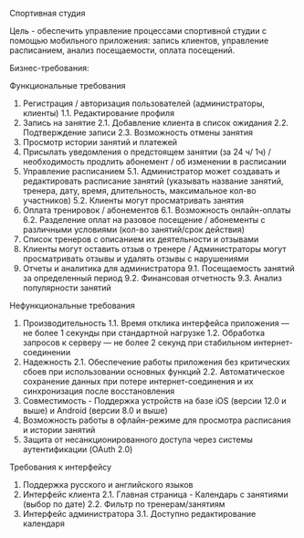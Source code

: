 Спортивная студия

Цель - обеспечить управление процессами спортивной студии с помощью мобильного приложения: запись клиентов, управление расписанием, анализ посещаемости, оплата посещений.

Бизнес-требования:

Функциональные требования
1. Регистрация  / авторизация пользователей (администраторы, клиенты)
1.1. Редактирование профиля
2. Запись на занятие 
2.1. Добавление клиента в список ожидания
2.2. Подтверждение записи
2.3. Возможность отмены занятия
3. Просмотр истории занятий и платежей
4. Присылать уведомления о предстоящем занятии (за 24 ч/ 1ч) / необходимость продлить абонемент / об изменении в расписании
5. Управление расписанием
5.1. Администратор может создавать и редактировать расписание занятий (указывать название занятий, тренера, дату, время, длительность, максимальное кол-во участников)
5.2. Клиенты могут просматривать занятия
6. Оплата тренировок / абонементов
6.1. Возможность онлайн-оплаты
6.2. Разделение оплат на разовое посещение / абонементы с различными условиями (кол-во занятий/срок действия)
7. Список тренеров с описанием их деятельности и отзывами
8. Клиенты могут оставить отзыв о тренере / Администраторы могут просматривать отзывы и удалять отзывы с нарушениями
9. Отчеты и аналитика для администратора
9.1. Посещаемость занятий за определенный период
9.2. Финансовая отчетность
9.3. Анализ популярности занятий

Нефункциональные требования
1. Производительность 
1.1. Время отклика интерфейса приложения — не более 1 секунды при стандартной нагрузке
1.2. Обработка запросов к серверу — не более 2 секунд при стабильном интернет-соединении
2. Надежность
2.1. Обеспечение работы приложения без критических сбоев при использовании основных функций
2.2. Автоматическое сохранение данных при потере интернет-соединения и их синхронизация после восстановления
3. Совместимость - Поддержка устройств на базе iOS (версии 12.0 и выше) и Android (версии 8.0 и выше)
4. Возможность работы в офлайн-режиме для просмотра расписания и истории занятий
5. Защита от несанкционированного доступа через системы аутентификации (OAuth 2.0)

Требования к интерфейсу
1. Поддержка русского и английского языков
2. Интерфейс клиента
2.1. Главная страница - Календарь с занятиями (выбор по дате)
2.2. Фильтр по тренерам/занятиям
3. Интерфейс администратора
3.1. Доступно редактирование календаря


